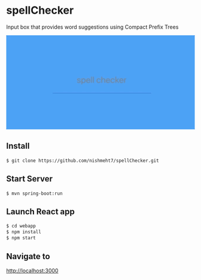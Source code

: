 # spellChecker
Input box that provides word suggestions using Compact Prefix Trees

![app view](input/appViewGif.gif)

## Install

```shell
$ git clone https://github.com/nishmeht7/spellChecker.git
```

## Start Server

```shell
$ mvn spring-boot:run
```

## Launch React app

```shell
$ cd webapp
$ npm install
$ npm start
```

## Navigate to

[http://localhost:3000](http://localhost:3000)
